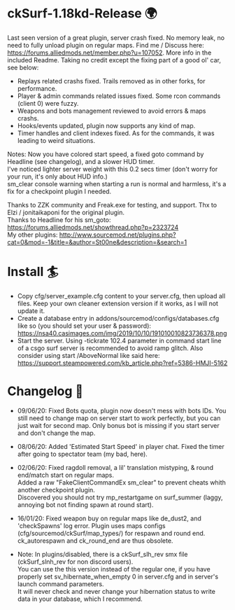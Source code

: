# ckSurf-1.18kd-Release 🌍
  Last seen version of a great plugin, server crash fixed.
  No memory leak, no need to fully unload plugin on regular maps.
  Find me / Discuss here: https://forums.alliedmods.net/member.php?u=107052. More info in the included Readme.
  Taking no credit except the fixing part of a good ol' car, see below:
  - Replays related crashs fixed. Trails removed as in other forks, for performance.
  - Player & admin commands related issues fixed. Some rcon commands (client 0) were fuzzy.
  - Weapons and bots management reviewed to avoid errors & maps crashs.
  - Hooks/events updated, plugin now supports any kind of map.
  - Timer handles and client indexes fixed. As for the commands, it was leading to weird situations.

Notes: Now you have colored start speed, a fixed goto command by Headline (see changelog), and a slower HUD timer.  
       I've noticed lighter server weight with this 0.2 secs timer (don't worry for your run, it's only about HUD info.)  
       sm_clear console warning when starting a run is normal and harmless, it's a fix for a checkpoint plugin I needed.  

Thanks to ZZK community and Freak.exe for testing, and support. Thx to Elzi / jonitaikaponi for the original plugin.  
Thanks to Headline for his sm_goto:  https://forums.alliedmods.net/showthread.php?p=2323724  
My other plugins: http://www.sourcemod.net/plugins.php?cat=0&mod=-1&title=&author=St00ne&description=&search=1

# Install 🏄
  - Copy cfg/server_example.cfg content to your server.cfg, then upload all files. Keep your own cleaner extension version if it works, as I will not update it.
  - Create a database entry in addons/sourcemod/configs/databases.cfg like so (you should set your user & password):
  https://nsa40.casimages.com/img/2019/10/10/191010010823736378.png
  - Start the server. Using -tickrate 102.4 parameter in command start line of a csgo surf server is recommended to avoid ramp glitch.
  Also consider using start /AboveNormal like said here: https://support.steampowered.com/kb_article.php?ref=5386-HMJI-5162

# Changelog 👹
  - 09/06/20: Fixed Bots quota, plugin now doesn't mess with bots IDs. You still need to change map on server start to work perfectly, but you can just wait for second map. Only bonus bot is missing if you start server and don't change the map.
  
  - 08/06/20: Added 'Estimated Start Speed' in player chat. Fixed the timer after going to spectator team (my bad, here).  
  
  - 02/06/20: Fixed ragdoll removal, a lil' translation mistyping, & round end/match start on regular maps.  
  Added a raw "FakeClientCommandEx sm_clear" to prevent cheats whith another checkpoint plugin.  
  Discovered you should not try mp_restartgame on surf_summer (laggy, annoying bot not finding spawn at round start).  
  
  - 16/01/20: Fixed weapon buy on regular maps like de_dust2,  and 'checkSpawns' log error. Plugin uses maps configs (cfg/sourcemod/ckSurf/map_types/) for respawn and round end. ck_autorespawn and ck_round_end are thus obsolete.  
  
  - Note: In plugins/disabled, there is a ckSurf_slh_rev smx file (ckSurf_slnh_rev for non discord users).  
    You can use the this version instead of the regular one, if you have properly set sv_hibernate_when_empty 0 in server.cfg and in server's launch command parameters.  
    It will never check and never change your hibernation status to write data in your database, which I recommend.
